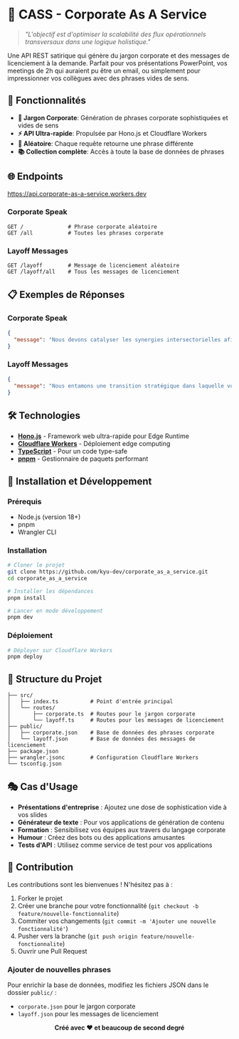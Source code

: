 # 🏢 CASS - Corporate As A Service

> _"L'objectif est d'optimiser la scalabilité des flux opérationnels transversaux dans une logique holistique."_

Une API REST satirique qui génère du jargon corporate et des messages de licenciement à la demande. Parfait pour vos présentations PowerPoint, vos meetings de 2h qui auraient pu être un email, ou simplement pour impressionner vos collègues avec des phrases vides de sens.

## 🚀 Fonctionnalités

- **🎯 Jargon Corporate**: Génération de phrases corporate sophistiquées et vides de sens
- **⚡ API Ultra-rapide**: Propulsée par Hono.js et Cloudflare Workers
- **🎲 Aléatoire**: Chaque requête retourne une phrase différente
- **📚 Collection complète**: Accès à toute la base de données de phrases

## 🌐 Endpoints
https://api.corporate-as-a-service.workers.dev

### Corporate Speak

```
GET /              # Phrase corporate aléatoire
GET /all           # Toutes les phrases corporate
```

### Layoff Messages

```
GET /layoff        # Message de licenciement aléatoire
GET /layoff/all    # Tous les messages de licenciement
```

## 📋 Exemples de Réponses

### Corporate Speak

```json
{
  "message": "Nous devons catalyser les synergies intersectorielles afin de maximiser notre proposition de valeur à 360 degrés."
}
```

### Layoff Messages

```json
{
  "message": "Nous entamons une transition stratégique dans laquelle votre rôle n'est plus aligné avec notre vision à long terme."
}
```

## 🛠️ Technologies

- **[Hono.js](https://hono.dev/)** - Framework web ultra-rapide pour Edge Runtime
- **[Cloudflare Workers](https://workers.cloudflare.com/)** - Déploiement edge computing
- **[TypeScript](https://www.typescriptlang.org/)** - Pour un code type-safe
- **[pnpm](https://pnpm.io/)** - Gestionnaire de paquets performant

## 🚀 Installation et Développement

### Prérequis

- Node.js (version 18+)
- pnpm
- Wrangler CLI

### Installation

```bash
# Cloner le projet
git clone https://github.com/kyu-dev/corporate_as_a_service.git
cd corporate_as_a_service

# Installer les dépendances
pnpm install

# Lancer en mode développement
pnpm dev
```

### Déploiement

```bash
# Déployer sur Cloudflare Workers
pnpm deploy
```

## 📁 Structure du Projet

```
├── src/
│   ├── index.ts          # Point d'entrée principal
│   └── routes/
│       ├── corporate.ts  # Routes pour le jargon corporate
│       └── layoff.ts     # Routes pour les messages de licenciement
├── public/
│   ├── corporate.json    # Base de données des phrases corporate
│   └── layoff.json       # Base de données des messages de licenciement
├── package.json
├── wrangler.jsonc        # Configuration Cloudflare Workers
└── tsconfig.json
```

## 🎭 Cas d'Usage

- **Présentations d'entreprise** : Ajoutez une dose de sophistication vide à vos slides
- **Générateur de texte** : Pour vos applications de génération de contenu
- **Formation** : Sensibilisez vos équipes aux travers du langage corporate
- **Humour** : Créez des bots ou des applications amusantes
- **Tests d'API** : Utilisez comme service de test pour vos applications

## 🤝 Contribution

Les contributions sont les bienvenues ! N'hésitez pas à :

1. Forker le projet
2. Créer une branche pour votre fonctionnalité (`git checkout -b feature/nouvelle-fonctionnalite`)
3. Commiter vos changements (`git commit -m 'Ajouter une nouvelle fonctionnalité'`)
4. Pusher vers la branche (`git push origin feature/nouvelle-fonctionnalite`)
5. Ouvrir une Pull Request

### Ajouter de nouvelles phrases

Pour enrichir la base de données, modifiez les fichiers JSON dans le dossier `public/` :

- `corporate.json` pour le jargon corporate
- `layoff.json` pour les messages de licenciement

<div align="center">

**Créé avec ❤️ et beaucoup de second degré**

</div>

